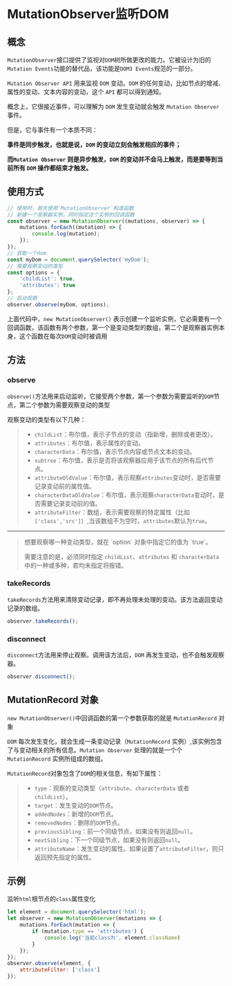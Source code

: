 # MutationObserver监听DOM

## 概念

`MutationObserver`接口提供了监视对`DOM`树所做更改的能力。它被设计为旧的`Mutation Events`功能的替代品，该功能是`DOM3 Events`规范的一部分。

`Mutation Observer API` 用来监视 `DOM` 变动。`DOM` 的任何变动，比如节点的增减、属性的变动、文本内容的变动，这个 `API` 都可以得到通知。

概念上，它很接近事件，可以理解为 `DOM` 发生变动就会触发 `Mutation Observer` 事件。

但是，它与事件有一个本质不同：

**事件是同步触发，也就是说，`DOM` 的变动立刻会触发相应的事件；**

**而`Mutation Observer` 则是异步触发，`DOM` 的变动并不会马上触发，而是要等到当前所有 `DOM` 操作都结束才触发。**

## 使用方式

```js
// 使用时，首先使用`MutationObserver`构造函数
// 新建一个观察器实例，同时指定这个实例的回调函数
const observer = new MutationObserver((mutations, observer) => {
    mutations.forEach((mutation) => {
        console.log(mutation);
    });
});
// 获取一个dom
const myDom = document.querySelector('myDom');
// 需要观察变动的类型
const options = {
    'childList': true,
    'attributes': true
};
// 启动观察
observer.observe(myDom, options);
```

上面代码中，`new MutationObserver()`
表示创建一个监听实例，它必需要有一个回调函数，该函数有两个参数，第一个是变动类型的数组，第二个是观察器实例本身，这个函数在每次`DOM`变动时被调用

## 方法

### observe

`observe()`方法用来启动监听，它接受两个参数，第一个参数为需要监听的`DOM`节点，第二个参数为需要观察变动的类型

观察变动的类型有以下几种：

> - `childList`：布尔值，表示子节点的变动（指新增，删除或者更改）。
> - `attributes`：布尔值，表示属性的变动。
> - `characterData`：布尔值，表示节点内容或节点文本的变动。
> - `subtree`：布尔值，表示是否将该观察器应用于该节点的所有后代节点。
> - `attributeOldValue`：布尔值，表示观察`attributes`变动时，是否需要记录变动前的属性值。
> - `characterDataOldValue`：布尔值，表示观察`characterData`变动时，是否需要记录变动前的值。
> - `attributeFilter`：数组，表示需要观察的特定属性（比如`['class','src']`）,当该数组不为空时，`attributes`默认为`true`。

-----------

> <Badge type="warning" text="注意"/> 
> 想要观察哪一种变动类型，就在 `option` 对象中指定它的值为 `true`。
>
> 需要注意的是，必须同时指定 `childList`、`attributes` 和 `characterData` 中的一种或多种，若均未指定将报错。

### takeRecords

`takeRecords`方法用来清除变动记录，即不再处理未处理的变动。该方法返回变动记录的数组。

```js
observer.takeRecords();
```

### disconnect

`disconnect`方法用来停止观察。调用该方法后，`DOM` 再发生变动，也不会触发观察器。

```js
observer.disconnect();
```

## MutationRecord 对象

`new MutationObserver()`中回调函数的第一个参数获取的就是 `MutationRecord` 对象

`DOM` 每次发生变化，就会生成一条变动记录（`MutationRecord` 实例）,该实例包含了与变动相关的所有信息。`Mutation Observer` 处理的就是一个个`MutationRecord`
实例所组成的数组。

`MutationRecord`对象包含了`DOM`的相关信息，有如下属性：

> - `type`：观察的变动类型（`attribute`、`characterData` 或者 `childList`）。
> - `target`：发生变动的`DOM`节点。
> - `addedNodes`：新增的`DOM`节点。
> - `removedNodes`：删除的`DOM`节点。
> - `previousSibling`：前一个同级节点，如果没有则返回`null`。
> - `nextSibling`：下一个同级节点，如果没有则返回`null`。
> - `attributeName`：发生变动的属性。如果设置了`attributeFilter`，则只返回预先指定的属性。

## 示例

监听`html`根节点的`class`属性变化

```js
let element = document.querySelector('html');
let observer = new MutationObserver(mutations => {
    mutations.forEach(mutation => {
        if (mutation.type == 'attributes') {
            console.log('当前class为', element.className)
        }
    });
});
observer.observe(element, {
    attributeFilter: ['class']
});
```

<vPageTips :links="[
        {text: 'MutationObserver详细介绍', link: 'https://juejin.cn/post/6949832945683136542'}
    ]"
/>
